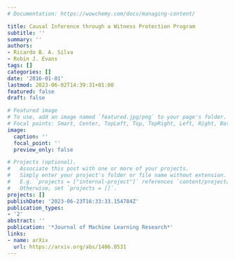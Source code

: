 ```yaml
---
# Documentation: https://wowchemy.com/docs/managing-content/

title: Causal Inference through a Witness Protection Program
subtitle: ''
summary: ''
authors:
- Ricardo B. A. Silva
- Robin J. Evans
tags: []
categories: []
date: '2016-01-01'
lastmod: 2023-06-02T14:39:31+01:00
featured: false
draft: false

# Featured image
# To use, add an image named `featured.jpg/png` to your page's folder.
# Focal points: Smart, Center, TopLeft, Top, TopRight, Left, Right, BottomLeft, Bottom, BottomRight.
image:
  caption: ''
  focal_point: ''
  preview_only: false

# Projects (optional).
#   Associate this post with one or more of your projects.
#   Simply enter your project's folder or file name without extension.
#   E.g. `projects = ["internal-project"]` references `content/project/deep-learning/index.md`.
#   Otherwise, set `projects = []`.
projects: []
publishDate: '2023-06-23T16:33:33.154784Z'
publication_types:
- '2'
abstract: ''
publication: '*Journal of Machine Learning Research*'
links:
- name: arXiv
  url: https://arxiv.org/abs/1406.0531
---
```

